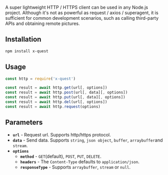 A super lightweight HTTP / HTTPS client can be used in any Node.js project. Although it's not as powerful as request / axios / superagent, it is sufficient for common development scenarios, such as calling third-party APIs and obtaining remote pictures.

## Installation

```bash
npm install x-quest
```

## Usage

```js
const http = require('x-quest')

const result = await http.get(url[, options])
const result = await http.post(url[, data][, options])
const result = await http.put(url[, data][, options])
const result = await http.del(url[, options])
const result = await http.request(options)
```

## Parameters

* **`url`** - Request url. Supports http/https protocol.
* **`data`** - Send data. Supports `string`, `json object`, `buffer`, `arraybuffer`and `stream`.
* **`options`**
  * **`method`** - `GET`(default), `POST`, `PUT`, `DELETE`.
  * **`headers`** - The `Content-Type` defaults to `application/json`.
  * **`responseType`** - Supports `arraybuffer`, `stream` or `null`.
